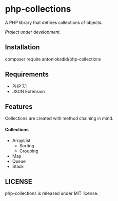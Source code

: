 # php-collections
A PHP library that defines collections of objects.

*Project under development.*

## Installation

composer require antoniokadid/php-collections

## Requirements
* PHP 7.1
* JSON Extension

## Features

Collections are created with method chaining in mind.

#### Collections
* ArrayList
  * Sorting
  * Grouping
* Map
* Queue
* Stack

## LICENSE

php-collections is released under MIT license.